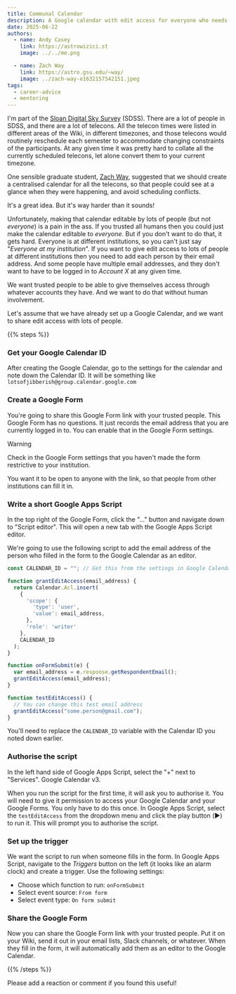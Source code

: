 ```yaml
---
title: Communal Calendar
description: A Google calendar with edit access for everyone who needs it, without the Human Sacrifice.
date: 2025-06-22
authors:
  - name: Andy Casey
    link: https://astrowizici.st
    image: ../../me.png

  - name: Zach Way
    link: https://astro.gsu.edu/~way/
    image: ../zach-way-e1632157542151.jpeg
tags:
  - career-advice
  - mentoring  
---
```


I'm part of the [Sloan Digital Sky Survey](https://www.sdss.org) (SDSS). There are a lot of people in SDSS, and there are a lot of telecons. All the telecon times were listed in different areas of the Wiki, in different timezones, and those telecons would routinely reschedule each semester to accommodate changing constraints of the participants. At any given time it was pretty hard to collate all the currently scheduled telecons, let alone convert them to your current timezone.

One sensible graduate student, [Zach Way](https://astro.gsu.edu/~way/), suggested that we should create a centralised calendar for all the telecons, so that people could see at a glance when they were happening, and avoid scheduling conflicts.

It's a great idea. But it's way harder than it sounds!

Unfortunately, making that calendar editable by lots of people (but not _everyone_) is a pain in the ass. If you trusted all humans then you could just make the calendar editable to _everyone_. But if you don't want to do that, it gets hard. Everyone is at different institutions, so you can't just say "_Everyone at my institution_". If you want to give edit access to lots of people at different institutions then you need to add each person by their email address. And some people have multiple email addresses, and they don't want to have to be logged in to _Account X_ at any given time.

We want trusted people to be able to give themselves access through whatever accounts they have. And we want to do that without human involvement.

Let's assume that we have already set up a Google Calendar, and we want to share edit access with lots of people.

{{% steps %}}

### Get your Google Calendar ID

After creating the Google Calendar, go to the settings for the calendar and note down the Calendar ID. It will be something like ```lotsofjibberish@group.calendar.google.com```

### Create a Google Form

You're going to share this Google Form link with your trusted people. This Google Form has no questions. It just records the email address that you are currently logged in to. You can enable that in the Google Form settings.

> [!WARNING]
> Check in the Google Form settings that you haven't made the form restrictive to your institution. 
> 
> You want it to be open to anyone with the link, so that people from other institutions can fill it in.

### Write a short Google Apps Script

In the top right of the Google Form, click the "..." button and navigate down to "Script editor". This will open a new tab with the Google Apps Script editor.

We're going to use the following script to add the email address of the person who filled in the form to the Google Calendar as an editor.

```javascript
const CALENDAR_ID = ""; // Get this from the settings in Google Calendar

function grantEditAccess(email_address) {
  return Calendar.Acl.insert(
    {
      'scope': {
        'type': 'user',
        'value': email_address,
      },
      'role': 'writer'
    },
    CALENDAR_ID
  );
}

function onFormSubmit(e) {
  var email_address = e.response.getRespondentEmail();
  grantEditAccess(email_address);
}

function testEditAccess() {
  // You can change this test email address 
  grantEditAccess("some.person@gmail.com");
}
```

You'll need to replace the `CALENDAR_ID` variable with the Calendar ID you noted down earlier.

### Authorise the script

In the left hand side of Google Apps Script, select the "+" next to "Services". Google Calendar v3.

When you run the script for the first time, it will ask you to authorise it. You will need to give it permission to access your Google Calendar and your Google Forms. You only have to do this once. In Google Apps Script, select the `testEditAccess` from the dropdown menu and click the play button (▶️) to run it. This will prompt you to authorise the script.

### Set up the trigger

We want the script to run when someone fills in the form. In Google Apps Script, navigate to the _Triggers_ button on the left (it looks like an alarm clock) and create a trigger. Use the following settings:

- Choose which function to run: `onFormSubmit`
- Select event source: `From form`
- Select event type: `On form submit`


### Share the Google Form

Now you can share the Google Form link with your trusted people. Put it on your Wiki, send it out in your email lists, Slack channels, or whatever. When they fill in the form, it will automatically add them as an editor to the Google Calendar.

{{% /steps %}}

Please add a reaction or comment if you found this useful!